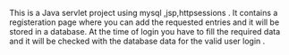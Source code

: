 This is a Java servlet project using mysql ,jsp,httpsessions .
It contains a registeration page where you can add the requested entries and it will be stored in a database.
At the time of login you have to fill the required data and it will be checked with the database data for the valid user login .
